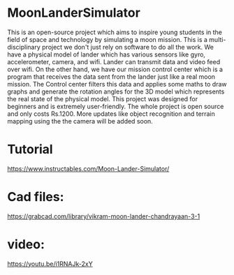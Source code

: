 # MoonLanderSimulator

This is an open-source project which aims to inspire young students in the field of space and technology by simulating a moon mission. This is a multi-disciplinary project we don't just rely on software to do all the work. We have a physical model of lander which has various sensors like gyro, accelerometer, camera, and wifi. Lander can transmit data and video feed
over wifi. On the other hand, we have our mission control center which is a program that receives the data sent from the lander just like a real moon mission.
The Control center filters this data and applies some maths to draw graphs and generate the rotation angles for the 3D model which represents the real state of the physical model.
This project was designed for beginners and is extremely user-friendly. The whole project is open source and only costs Rs.1200. More updates like object recognition and terrain mapping using the
the camera will be added soon.
# Tutorial
https://www.instructables.com/Moon-Lander-Simulator/
# Cad files:
https://grabcad.com/library/vikram-moon-lander-chandrayaan-3-1
# video:
https://youtu.be/i1RNAJk-2xY

